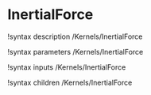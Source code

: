 <!-- MOOSE Documentation Stub: Remove this when content is added. -->

# InertialForce

!syntax description /Kernels/InertialForce

!syntax parameters /Kernels/InertialForce

!syntax inputs /Kernels/InertialForce

!syntax children /Kernels/InertialForce
